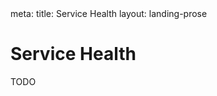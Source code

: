 <!-- markdownlint-disable MD041 MD001 -->
<route lang="yaml">
meta:
  title: Service Health
  layout: landing-prose
</route>

# Service Health

TODO
